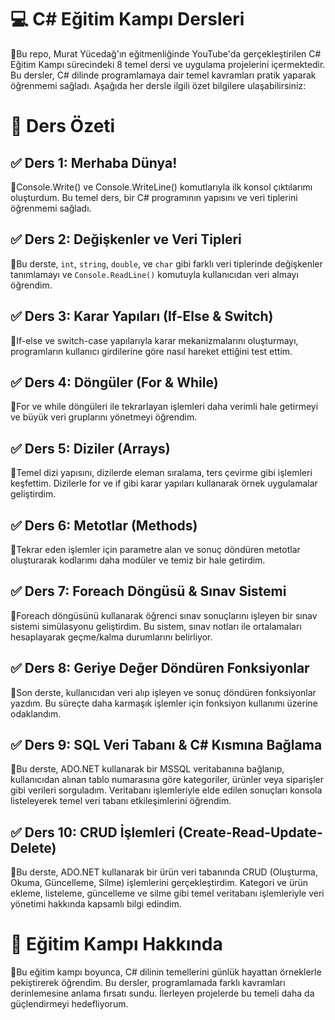 <h1>💻 C# Eğitim Kampı Dersleri</h1>
<p>🔹Bu repo, Murat Yücedağ'ın eğitmenliğinde YouTube'da gerçekleştirilen C# Eğitim Kampı sürecindeki 8 temel dersi ve uygulama projelerini içermektedir. Bu dersler, C# dilinde programlamaya dair temel kavramları pratik yaparak öğrenmemi sağladı. Aşağıda her dersle ilgili özet bilgilere ulaşabilirsiniz:</p>
<h1>📑 Ders Özeti</h1>
<h2>✅ Ders 1: Merhaba Dünya!</h2> <p>🔻Console.Write() ve Console.WriteLine() komutlarıyla ilk konsol çıktılarımı oluşturdum. Bu temel ders, bir C# programının yapısını ve veri tiplerini öğrenmemi sağladı.</p> <h2>✅ Ders 2: Değişkenler ve Veri Tipleri</h2> <p>🔻Bu derste, <code>int</code>, <code>string</code>, <code>double</code>, ve <code>char</code> gibi farklı veri tiplerinde değişkenler tanımlamayı ve <code>Console.ReadLine()</code> komutuyla kullanıcıdan veri almayı öğrendim.</p> <h2>✅ Ders 3: Karar Yapıları (If-Else & Switch)</h2> <p>🔻If-else ve switch-case yapılarıyla karar mekanizmalarını oluşturmayı, programların kullanıcı girdilerine göre nasıl hareket ettiğini test ettim.</p> <h2>✅ Ders 4: Döngüler (For & While)</h2> <p>🔻For ve while döngüleri ile tekrarlayan işlemleri daha verimli hale getirmeyi ve büyük veri gruplarını yönetmeyi öğrendim.</p> <h2>✅ Ders 5: Diziler (Arrays)</h2> <p>🔻Temel dizi yapısını, dizilerde eleman sıralama, ters çevirme gibi işlemleri keşfettim. Dizilerle for ve if gibi karar yapıları kullanarak örnek uygulamalar geliştirdim.</p> <h2>✅ Ders 6: Metotlar (Methods)</h2> <p>🔻Tekrar eden işlemler için parametre alan ve sonuç döndüren metotlar oluşturarak kodlarımı daha modüler ve temiz bir hale getirdim.</p> <h2>✅ Ders 7: Foreach Döngüsü & Sınav Sistemi</h2> <p>🔻Foreach döngüsünü kullanarak öğrenci sınav sonuçlarını işleyen bir sınav sistemi simülasyonu geliştirdim. Bu sistem, sınav notları ile ortalamaları hesaplayarak geçme/kalma durumlarını belirliyor.</p> <h2>✅ Ders 8: Geriye Değer Döndüren Fonksiyonlar</h2> <p>🔻Son derste, kullanıcıdan veri alıp işleyen ve sonuç döndüren fonksiyonlar yazdım. Bu süreçte daha karmaşık işlemler için fonksiyon kullanımı üzerine odaklandım.</p> <h2>✅ Ders 9: SQL Veri Tabanı & C# Kısmına Bağlama</h2> <p>🔻Bu derste, ADO.NET kullanarak bir MSSQL veritabanına bağlanıp, kullanıcıdan alınan tablo numarasına göre kategoriler, ürünler veya siparişler gibi verileri sorguladım. Veritabanı işlemleriyle elde edilen sonuçları konsola listeleyerek temel veri tabanı etkileşimlerini öğrendim.</p> <h2>✅ Ders 10: CRUD İşlemleri (Create-Read-Update-Delete)</h2> <p>🔻Bu derste, ADO.NET kullanarak bir ürün veri tabanında CRUD (Oluşturma, Okuma, Güncelleme, Silme) işlemlerini gerçekleştirdim. Kategori ve ürün ekleme, listeleme, güncelleme ve silme gibi temel veritabanı işlemleriyle veri yönetimi hakkında kapsamlı bilgi edindim.</p>
<h1>💬 Eğitim Kampı Hakkında</h1>
<p>🔹Bu eğitim kampı boyunca, C# dilinin temellerini günlük hayattan örneklerle pekiştirerek öğrendim. Bu dersler, programlamada farklı kavramları derinlemesine anlama fırsatı sundu. İlerleyen projelerde bu temeli daha da güçlendirmeyi hedefliyorum.</p>
